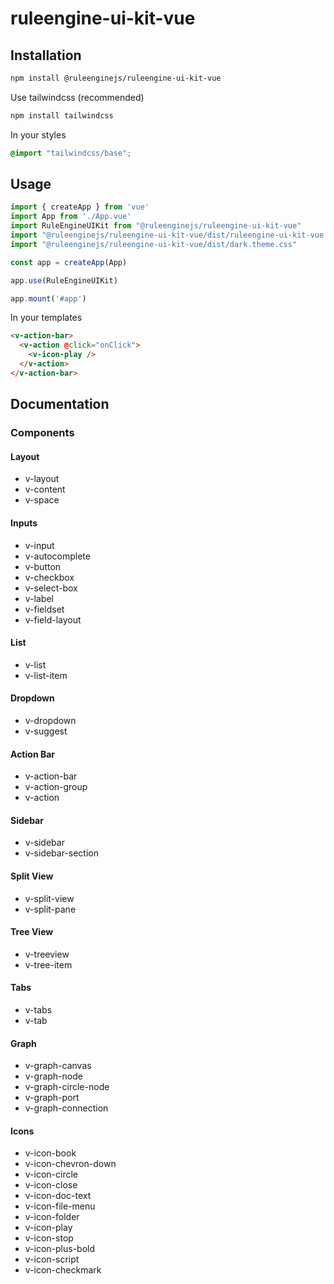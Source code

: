 # ruleengine-ui-kit-vue

## Installation

```bash
npm install @ruleenginejs/ruleengine-ui-kit-vue
```

Use tailwindcss (recommended)

```bash
npm install tailwindcss
```

In your styles

```css
@import "tailwindcss/base";
```

## Usage

```javascript
import { createApp } from 'vue'
import App from './App.vue'
import RuleEngineUIKit from "@ruleenginejs/ruleengine-ui-kit-vue"
import "@ruleenginejs/ruleengine-ui-kit-vue/dist/ruleengine-ui-kit-vue.css"
import "@ruleenginejs/ruleengine-ui-kit-vue/dist/dark.theme.css"

const app = createApp(App)

app.use(RuleEngineUIKit)

app.mount('#app')
```

In your templates

```html
<v-action-bar>
  <v-action @click="onClick">
    <v-icon-play />
  </v-action>
</v-action-bar>
```

## Documentation

### Components

#### Layout

- v-layout
- v-content
- v-space

#### Inputs

- v-input
- v-autocomplete
- v-button
- v-checkbox
- v-select-box
- v-label
- v-fieldset
- v-field-layout

#### List

- v-list
- v-list-item

#### Dropdown

- v-dropdown
- v-suggest

#### Action Bar

- v-action-bar
- v-action-group
- v-action

#### Sidebar

- v-sidebar
- v-sidebar-section

#### Split View

- v-split-view
- v-split-pane

#### Tree View

- v-treeview
- v-tree-item

#### Tabs

- v-tabs
- v-tab

#### Graph

- v-graph-canvas
- v-graph-node
- v-graph-circle-node
- v-graph-port
- v-graph-connection

#### Icons

- v-icon-book
- v-icon-chevron-down
- v-icon-circle
- v-icon-close
- v-icon-doc-text
- v-icon-file-menu
- v-icon-folder
- v-icon-play
- v-icon-stop
- v-icon-plus-bold
- v-icon-script
- v-icon-checkmark

